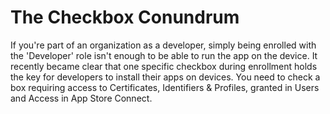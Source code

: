 # The Checkbox Conundrum

If you're part of an organization as a developer, simply being enrolled with the 'Developer' role isn't enough to be able to run the app on the device. It recently became clear that one specific checkbox during enrollment holds the key for developers to install their apps on devices. You need to check a box requiring access to Certificates, Identifiers & Profiles, granted in Users and Access in App Store Connect.
